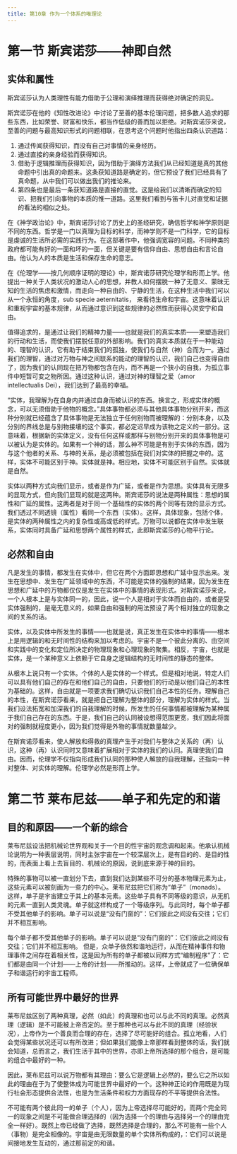 ```yaml
---
title: 第10章 作为一个体系的唯理论
---
```


# 第一节 斯宾诺莎——神即自然

## 实体和属性

斯宾诺莎认为人类理性有能力借助于公理和演绎推理而获得绝对确定的洞见。

斯宾诺莎在他的《知性改进论》中讨论了至善的基本伦理问题，把多数人追求的那些东西，比如荣誉、财富和快乐，都当作低级的善而加以拒绝。对斯宾诺莎来说，至善的问题与最高知识形式的问题相联，在思考这个问题时他指出四条认识道路：
1. 通过传闻获得知识，而没有自己对事情的亲身经历。 
2. 通过直接的亲身经验而获得知识。 
3. 借助于逻辑推理而获得知识，因为借助于演绎方法我们从已经知道是真的其他命题中引出真的命题来。这条获知道路是确定的，但它预设了我们已经具有了真命题，从中我们可以做出我们的推论来。 
4. 第四条也是最后一条获知道路是直接的直觉。这是给我们以清晰而确定的知识、把我们引向事物的本质的惟一道路。这里我们看到与笛卡儿对直觉和证据的看法的相似之处。

在《神学政治论》中，斯宾诺莎讨论了历史上的圣经研究，确信哲学和神学原则是不同的东西。哲学是一门以真理为目标的科学，而神学则不是一门科学，它的目标是虔诚的生活所必需的实践行为。在这部著作中，他强调宽容的问题。不同种类的政府都可能有好的一面和坏的一面，但关键是要有信仰自由、思想自由和言论自由。他认为人的本质是生活和保存生命的意志。

在《伦理学——按几何顺序证明的理论》中，斯宾诺莎研究伦理学和形而上学。他提出一种关于人类状况的激动人心的思想，并教人如何摆脱一种了无意义、蒙昧无知的生活的焦虑和激情，而走向一种自由的、宁静的生活，在这种生活中我们可以从一个永恒的角度，sub specie aeternitatis， 来看待生命和宇宙。这意味着认识和重视宇宙的基本规律，从而通过意识到这些规律的必然性而获得心灵安宁和自由。

值得追求的，是通过让我们的精神力量——也就是我们的真实本质——来塑造我们的行动和生活，而使我们摆脱任意的外部影响。我们的真实本质就在于一种能动的、理智的认识，它有助于结束我们的孤独，使我们与自然（神）合而为一。通过我们的理智，通过对万物与神之间联系的能动的理智的认识，我们自己也变得自由了，因为我们的认同现在把万物都包含在内，而不再是一个狭小的自我，为孤立事件中短暂可变之物所困。通过这种认识，通过对神的理智之爱（amor intellectualis Dei），我们达到了最高的幸福。

“实体，我理解为在自身内并通过自身而被认识的东西。换言之，形成实体的概念，可以无须借助于他物的概念。”具体事物都必须与其他具体事物分别开来，而这种分别就已经蕴含了具体事物是无法独立于任何别物而被理解的：分别本身，以及分别的界线总是与别物接壤的这个事实，都必定迟早成为该物之定义的一部分。这意味着，根据新的实体定义，没有任何这样或那样与别物分别开来的具体事物是可以被认为是实体的。如果有一个神的话，那么神不可能是有别于实体的东西，因为与这个他者的关系、与神的关系，是必须被包括在我们对实体的把握之中的。这样，实体不可能区别于神。实体就是神。相应地，实体不可能区别于自然。实体就是自然。

实体以两种方式向我们显示，或者是作为广延，或者是作为思想。实体具有无限多的显现方式，但向我们显现的就是这两种。斯宾诺莎的说法是两种属性：思想的属性和广延的属性。这两者是对于同一个基础性的实体的两个同等有效的显示方式。我们透过不同透镜（属性）看同一个东西（实体）。这样，具体现象，包括个体，是实体的两种属性之内的复杂性或高或低的样式。万物可以说都在实体中发生联系，实体同时具备广延和思想两个属性的样式，此即斯宾诺莎的心物平行论。

## 必然和自由

凡是发生的事情，都发生在实体中，但它在两个方面即思想和广延中显示出来。发生在思想中、发生在广延领域中的东西，不可能是实体的强制的结果，因为发生在思想和广延中的万物都仅仅是发生在实体中的事情的表现形式。对斯宾诺莎来说，一个人根本上是与实体同一的，因此，说一个人是相对于实体而自由的，或者是受实体强制的，是毫无意义的，如果自由和强制的用法预设了两个相对独立的现象之间的关系的话。

实体，以及实体中所发生的事情——也就是说，真正发生在实体中的事情——根本上是用逻辑的和无时间性的结构来加以考虑的。宇宙不是一个彼此分离的、由空间和实践中的变化和定位所决定的物理现象和心理现象的聚集。相反，宇宙，也就是实体，是一个某种意义上依赖于它自身之逻辑结构的无时间性的静态的整体。

从根本上说只有一个实体。个体的人是实体的一个样式。但是相对地说，特定人们可以具有他们自己的存在和他们自己的自由，只要他们的行动是以他们自己的本性为基础的。这样，自由就是一项要求我们确切认识我们自己本性的任务。理解自己的本性，在斯宾诺莎看来，就是把自己理解为整体的部分，理解为实体的样式。当我们设法拓宽和加深我们的自我理解的时候，所发生的任何事情都被理解为某种属于我们自己存在的东西。于是，我们自己的认同被设想得范围更宽，我们因此将面对的强制就程度更小，因为我们觉得是外物的事情就数量越少。

在斯宾诺莎看来，使人解放和得救的真理产生于对我们与整体之关系的（再）认识，这种（再）认识同时又意味着扩展相对于实体的我们的认同。真理使我们自由。因而，伦理学不仅指向形成我们认同的那种使人解放的自我理解，还指向一种对整体、对实体的理解。伦理学必然是形而上学。

# 第二节 莱布尼兹——单子和先定的和谐

## 目的和原因——一个新的综合

莱布尼兹设法把机械论世界观和关于一个目的性宇宙的观念调和起来。他承认机械论说明为一种表层说明，同时主张宇宙在一个较深层次上，是有目的的、是目的性的，而表面上看上去盲目的、机械论的原因，说到底来源于神的目的。

特殊的事物可以被一直划分下去，直到我们达到某些不可分的基本物理元素为止，这些元素可以被刻画为一些力的中心。莱布尼兹把它们称为“单子”（monads）。这样，单子是宇宙建立于其上的基本元素。这些单子具有不同等级的意识，从无机的元素一直到人类灵魂。单子就这样构成了一个等级序列。与此同时，每个单子都不受其他单子的影响。单子可以说是“没有门窗的”：它们彼此之间没有交往；它们并不相互影响。

每个单子都不受其他单子的影响。单子可以说是“没有门窗的”：它们彼此之间没有交往；它们并不相互影响。 但是，众单子依然和谐地运行，从而在精神事件和物理事件之间存在着相关性，这是因为所有的单子都被以同样方式“编制程序”了：它们都是由同一个计划——上帝的计划——所推动的。这样，上帝就成了一位确保单子和谐运行的宇宙工程师。

## 所有可能世界中最好的世界

莱布尼兹区别了两种真理，必然（如此）的真理和也可以与此不同的真理。必然真理（逻辑）是不可能被上帝否定的。至于那种也可以与此不同的真理（经验状况），上帝作为一个善良而合理的存在，选择了尽可能好的组合。孤立地看，人们会觉得某些状况还可以有所改进；但如果我们能像上帝那样看到整体的话，我们就会知道，总而言之，我们生活于其中的世界，亦即上帝所选择的那个组合，是可能的组合中最好的一种。

因此，莱布尼兹可以说万物都有其理由：要么它是逻辑上必然的，要么它之所以如此的理由在于为了使整体成为可能世界中最好的一个。这种神正论的作用既是为现行社会形态提供合法性，也是为生活条件和权力方面现存的不平等提供合法性。

不可能有两个彼此同一的单子（个人），因为上帝选择尽可能好的，而两个完全同一的现象之间是不可能做合理选择的（因为选择一个的理由与选择另一个的理由完全一样好）。既然上帝已经做了选择，既然选择是合理的，那么不可能有一些个人（事物）是完全相像的。宇宙是由无限数量的单个实体所构成的，：它们可以说是间接地发生互动的，通过那前定的和谐。